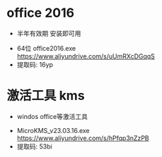 # office 2016 
+ 半年有效期 安装即可用  

- 64位 office2016.exe  
 https://www.aliyundrive.com/s/uUmRXcDGqqS   
- 提取码: 16yp

# 激活工具 kms
+ windos  office等激活工具  
- MicroKMS_v23.03.16.exe  
  https://www.aliyundrive.com/s/hPfqp3nZzPB  
- 提取码: 53bi 



